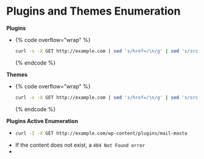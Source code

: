 # Plugins and Themes Enumeration

**Plugins**

* {% code overflow="wrap" %}
  ```bash
  curl -s -X GET http://example.com | sed 's/href=/\n/g' | sed 's/src=/\n/g' | grep 'wp-content/plugins/*' | cut -d"'" -f2
  ```
  {% endcode %}

**Themes**

* {% code overflow="wrap" %}
  ```bash
  curl -s -X GET http://example.com | sed 's/href=/\n/g' | sed 's/src=/\n/g' | grep 'themes' | cut -d"'" -f2
  ```
  {% endcode %}

**Plugins Active Enumeration**

* ```bash
  curl -I -X GET http://example.com/wp-content/plugins/mail-masta
  ```
* If the content does not exist, a `404 Not Found error`&#x20;
* &#x20;  &#x20;

